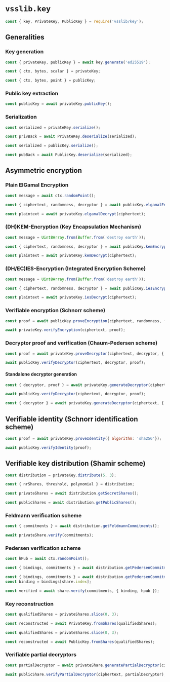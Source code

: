# `vsslib.key`

```js
const { key, PrivateKey, PublicKey } = require('vsslib/key');
```

## Generalities

### Key generation

```js
const { privateKey, publicKey } = await key.generate('ed25519');
```

```js
const { ctx, bytes, scalar } = privateKey;
```

```js
const { ctx, bytes, point } = publicKey;
```


### Public key extraction

```js
const publicKey = await privateKey.publicKey();
```

### Serialization

```js
const serialized = privateKey.serialize();

const privBack = await PrivateKey.deserialize(serialized);
```

```js
const serialized = publicKey.serialize();

const pubBack = await PublicKey.deserialize(serialized);
```

## Asymmetric encryption

### Plain ElGamal Encryption

```js
const message = await ctx.randomPoint();

const { ciphertext, randomness, decryptor } = await publicKey.elgamalEncrypt(message);
```

```js
const plaintext = await privateKey.elgamalDecrypt(ciphertext);
```

### (DH)KEM-Encryption (Key Encapsulation Mechanism)

```js
const message = Uint8Array.from(Buffer.from('destroy earth'));

const { ciphertext, randomness, decryptor } = await publicKey.kemEncrypt(message, { mode: 'aes-256-cbc' });
```

```js
const plaintext = await privateKey.kemDecrypt(ciphertext);
```

### (DH/EC)IES-Encryption (Integrated Encryption Scheme)

```js
const message = Uint8Array.from(Buffer.from('destroy earth'));

const { ciphertext, randomness, decryptor } = await publicKey.iesEncrypt(message, { mode, algorithm });
```

```js
const plaintext = await privateKey.iesDecrypt(ciphertext);
```

### Verifiable encryption (Schnorr scheme)

```js
const proof = await publicKey.proveEncryption(ciphertext, randomness, { algorithm: 'sh256' });
```

```js
await privateKey.verifyEncryption(ciphertext, proof);
```

### Decryptor proof and verification (Chaum-Pedersen scheme)

```js
const proof = await privateKey.proveDecryptor(ciphertext, decryptor, { algorithm: 'sha256' });
```

```js
await publicKey.verifyDecryptor(ciphertext, decryptor, proof);
```

#### Standalone decryptor generation

```js
const { decryptor, proof } = await privateKey.generateDecryptor(ciphertext, { algorithm: 'sha256' });
```

```js
await publicKey.verifyDecryptor(ciphertext, decryptor, proof);
```

```js
const { decryptor } = await privateKey.generateDecryptor(ciphertext, { noProof: true });
```

## Verifiable identity (Schnorr identification scheme)

```js
const proof = await privateKey.proveIdentity({ algorithm: 'sha256'});
```

```js
await publicKey.verifyIdentity(proof);
```

## Verifiable key distribution (Shamir scheme)

```js
const distribution = privateKey.distribute(5, 3);

const { nrShares, threshold, polynomial } = distribution;
```

```js
const privateShares = await distribution.getSecretShares();
```

```js
const publicShares = await distribution.getPublicShares();
```

### Feldmann verification scheme

```js
const { commitments } = await distribution.getFeldmannCommitments();
```

```js
await privateShare.verify(commitments);
```

### Pedersen verification scheme

```js
const hPub = await ctx.randomPoint();
```

```js
const { bindings, commitments } = await distribution.getPedersenCommitments(hPub);
```

```js
const { bindings, commitments } = await distribution.getPedersenCommitments(hPub);
const binding = bindings[share.index];
```

```js
const verified = await share.verify(commitments, { binding, hpub });
```

### Key reconstruction

```js
const qualifiedShares = privateShares.slice(0, 3);

const reconstructed = await PrivateKey.fromShares(qualifiedShares);
```

```js
const qualifiedShares = privateShares.slice(0, 3);

const reconstructed = await PublicKey.fromShares(qualifiedShares);
```

### Verifiable partial decryptors

```js
const partialDecryptor = await privateShare.generatePartialDecryptor(ciphertext);
```

```js
await publicShare.verifyPartialDecryptor(ciphertext, partialDecryptor);


